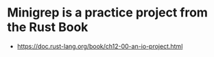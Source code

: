 # Minigrep is a practice project from the Rust Book
- https://doc.rust-lang.org/book/ch12-00-an-io-project.html
